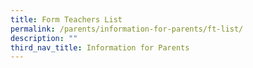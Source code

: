 ```yaml
---
title: Form Teachers List
permalink: /parents/information-for-parents/ft-list/
description: ""
third_nav_title: Information for Parents
---
```

